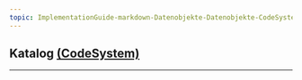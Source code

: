 ```yaml
---
topic: ImplementationGuide-markdown-Datenobjekte-Datenobjekte-CodeSystem
---
```

## Katalog [(CodeSystem)](https://hl7.org/fhir/R4/codesystem.html)

---